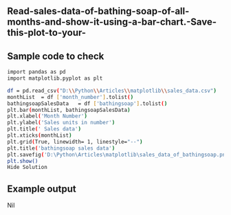 ## Read-sales-data-of-bathing-soap-of-all-months-and-show-it-using-a-bar-chart.-Save-this-plot-to-your-
## Sample code to check 
```sh
import pandas as pd
import matplotlib.pyplot as plt  

df = pd.read_csv("D:\\Python\\Articles\\matplotlib\\sales_data.csv")
monthList  = df ['month_number'].tolist()
bathingsoapSalesData   = df ['bathingsoap'].tolist()
plt.bar(monthList, bathingsoapSalesData)
plt.xlabel('Month Number')
plt.ylabel('Sales units in number')
plt.title(' Sales data')
plt.xticks(monthList)
plt.grid(True, linewidth= 1, linestyle="--")
plt.title('bathingsoap sales data')
plt.savefig('D:\Python\Articles\matplotlib\sales_data_of_bathingsoap.png', dpi=150)
plt.show()
Hide Solution
```
## Example output
Nil
